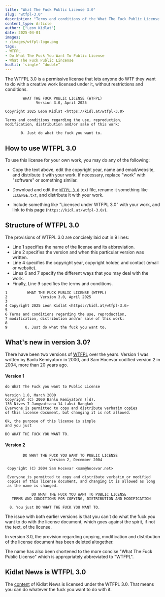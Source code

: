 ```yaml
---
title: "What The Fuck Public License 3.0"
slug: "wtfpl-3.0"
description: "Terms and conditions of the What The Fuck Public License (WTFPL), Version 3.0"
content_type: Article
author: ["Leon Kidlat"]
date: 2025-04-01
images: 
- /images/wtfpl-logo.png
tags:
- WTFPL
- Do What The Fuck You Want To Public License
- What The Fuck Public Lincense
kudlit: ‘single’ “double”
---
```

The WTFPL 3.0 is a permissive license that lets anyone do WTF they want to do with a creative work licensed under it, without restrictions and conditions.

````
        WHAT THE FUCK PUBLIC LICENSE (WTFPL)
              Version 3.0, April 2025

Copyright 2025 Leon Kidlat <https://kidl.at/wtfpl-3.0>

Terms and conditions regarding the use, reproduction,
modification, distribution and/or sale of this work:

       0. Just do what the fuck you want to.
````

## How to use WTFPL 3.0

To use this license for your own work, you may do any of the following:

- Copy the text above, edit the copyright year, name and email/website, and distribute it with your work. If necessary, replace "work" with "software" or something similar.

- Download and edit the [`WTFPL 3.0`](/license/WTFPL-3.0.txt) text file, rename it something like `LICENSE.txt`, and distribute it with your work.

- Include something like "Licensed under WTFPL 3.0" with your work, and link to this page (`https://kidl.at/wtfpl-3.0/`).

## Structure of WTFPL 3.0

The provisions of WTFPL 3.0 are concisely laid out in 9 lines:

- Line 1 specifies the name of the license and its abbreviation.
- Line 2 specifies the version and when this particular version was written.
- Line 4 specifies the copyright year, copyright holder, and contact (email or website).
- Lines 6 and 7 specify the different ways that you may deal with the work.
- Finally, Line 9 specifies the terms and conditions.

````
1         WHAT THE FUCK PUBLIC LICENSE (WTFPL)
2               Version 3.0, April 2025
3
4 Copyright 2025 Leon Kidlat <https://kidl.at/wtfpl-3.0>
5
6 Terms and conditions regarding the use, reproduction,
7 modification, distribution and/or sale of this work:
8
9        0. Just do what the fuck you want to.
````

## What's new in version 3.0?

There have been two versions of [WTFPL](https://en.wikipedia.org/wiki/WTFPL) over the years. Version 1 was written by Banlu Kemiyatorn in 2000, and Sam Hocevar codified version 2 in 2004, more than 20 years ago.

#### Version 1
````
do What The Fuck you want to Public License

Version 1.0, March 2000
Copyright (C) 2000 Banlu Kemiyatorn (]d).
136 Nives 7 Jangwattana 14 Laksi Bangkok
Everyone is permitted to copy and distribute verbatim copies
of this license document, but changing it is not allowed.

Ok, the purpose of this license is simple
and you just

DO WHAT THE FUCK YOU WANT TO.
````

#### Version 2

````
        DO WHAT THE FUCK YOU WANT TO PUBLIC LICENSE 
                    Version 2, December 2004 

 Copyright (C) 2004 Sam Hocevar <sam@hocevar.net> 

 Everyone is permitted to copy and distribute verbatim or modified 
 copies of this license document, and changing it is allowed as long 
 as the name is changed. 

            DO WHAT THE FUCK YOU WANT TO PUBLIC LICENSE 
   TERMS AND CONDITIONS FOR COPYING, DISTRIBUTION AND MODIFICATION 

  0. You just DO WHAT THE FUCK YOU WANT TO.
````

The issue with both earlier versions is that you can't do what the fuck you want to do with the license document, which goes against the spirit, if not the text, of the license.

In version 3.0, the provision regarding copying, modification and distribution of the license document has been deleted altogether.

The name has also been shortened to the more concise "What The Fuck Public License" which is appropriately abbreviated to "WTFPL".

## Kidlat News is WTFPL 3.0

The [content](https://github.com/kidlat2024/kidlatnews) of Kidlat News is licensed under the WTFPL 3.0. That means you can do whatever the fuck you want to do with it.